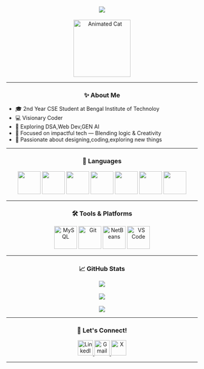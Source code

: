 <h1 align="center"> 
  <img src="https://readme-typing-svg.herokuapp.com?font=JetBrains+Mono&weight=1200&size=28&duration=2000&pause=500&color=F72585&center=true&vCenter=true&width=500&lines=Hey+There+👋;I'm+Subhojyoti+Maity;Coder+%7C+Designer" />
</h1>

<p align="center">
  <img src="https://media.giphy.com/media/JIX9t2j0ZTN9S/giphy.gif" width="150" alt="Animated Cat"/>
</p>

---

<h3 align="center">✨ About Me</h3>

- 🎓 2nd Year CSE Student at Bengal Institute of Technoloy <br>
- 💻 Visionary Coder<br>
- 🧠 Exploring DSA,Web Dev,GEN AI <br> 
- 🧰 Focused on impactful tech — Blending logic & Creativity <br>
- 🎨 Passionate about designing,coding,exploring new things<br>

---

<h3 align="center">🚀 Languages</h3>
<p align="center">
  <img src="https://cdn.jsdelivr.net/gh/devicons/devicon/icons/c/c-original.svg" width="60" />
  <img src="https://cdn.jsdelivr.net/gh/devicons/devicon/icons/cplusplus/cplusplus-original.svg" width="60" />
  <img src="https://cdn.jsdelivr.net/gh/devicons/devicon/icons/java/java-original.svg" width="60" />
  <img src="https://cdn.jsdelivr.net/gh/devicons/devicon/icons/python/python-original.svg" width="60" />
  <img src="https://cdn.jsdelivr.net/gh/devicons/devicon/icons/html5/html5-original.svg" width="60" />
  <img src="https://cdn.jsdelivr.net/gh/devicons/devicon/icons/css3/css3-original.svg" width="60" />
  <img src="https://cdn.jsdelivr.net/gh/devicons/devicon/icons/javascript/javascript-original.svg" width="60" />
</p>


---

<h3 align="center">🛠️ Tools & Platforms</h3>
<p align="center">
  <img src="https://cdn.jsdelivr.net/gh/devicons/devicon/icons/mysql/mysql-original.svg" width="60" title="MySQL" />
  <img src="https://cdn.jsdelivr.net/gh/devicons/devicon/icons/git/git-original.svg" width="60" title="Git" />
  <img src="https://netbeans.apache.org/_/images/apache-netbeans.svg" width="60" title="NetBeans" />
  <img src="https://cdn.jsdelivr.net/gh/devicons/devicon/icons/vscode/vscode-original.svg" width="60" title="VS Code" />
</p>

---

<h3 align="center">📈 GitHub Stats</h3>
<p align="center"> <img src="https://github-readme-stats.vercel.app/api?username=MONSTERBOY110&show_icons=true&theme=tokyonight" /> <br><br> <img src="https://github-readme-streak-stats.herokuapp.com/?user=MONSTERBOY110&theme=tokyonight" /> <br><br> <img src="https://github-readme-stats.vercel.app/api/top-langs/?username=MONSTERBOY110&layout=compact&theme=tokyonight" /> </p>

---

<h3 align="center">🤝 Let's Connect!</h3>

<p align="center">
  <a href="https://www.linkedin.com/in/subhojyotimaity" target="_blank">
    <img src="https://cdn-icons-png.flaticon.com/512/174/174857.png" width="40" alt="LinkedIn" />
  </a>
  <a href="mailto:subhojyotimaity1082005@gmail.com">
     <img src="https://cdn-icons-png.flaticon.com/512/732/732200.png" width="40" alt="Gmail" />
  </a>
  <a href="https://x.com/Subhojyoti_110?s=09" target="_blank">
    <img src="https://cdn-icons-png.flaticon.com/512/733/733579.png" width="40" alt="X" />
  </a>
</p>

--- 

<!---
MONSTERBOY110/MONSTERBOY110 is a ✨ special ✨ repository because its `README.md` (this file) appears on your GitHub profile.
You can click the Preview link to take a look at your changes.
--->
